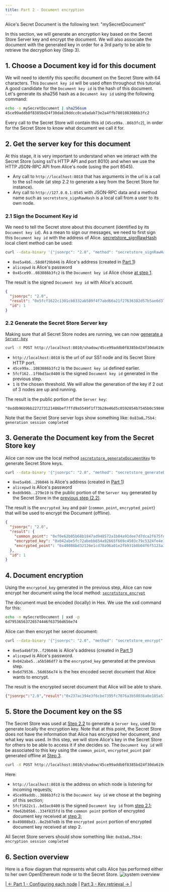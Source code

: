 ```yaml
---
title: Part 2 - Document encryption
---
```



Alice's Secret Document is the following text: "mySecretDocument"

In this section, we will generate an encryption key based on the Secret Store  Server key and encrypt the document. We will also associate the document with the generated key in order for a 3rd party to be able to retrieve the decryption key (Step 3). 

## 1. Choose a Document key id for this document

We will need to identify this specific document on the Secret Store with 64 characters. This `Document key id` will be used often throughout this tutorial. A good candidate for the `Document key id` is the hash of this document. Let's generate its sha256 hash as a `Document key id` using the following command:
```bash 
echo -n mySecretDocument | sha256sum
45ce99addb0f8385bd24f30da619ddcc0cadadab73e2a4ffb7801083086b3fc2
```

Every call to the Secret Store will contain this id (`45ce99a..86b3fc2`), in order for the Secret Store to know what document we call it for.

## 2. Get the server key for this document

At this stage, it is very important to understand when we interact with the Secret Store (using ss1's HTTP API and port 8010) and when we use the HTTP JSON-RPC API from Alice's node (using the port 8545).
- Any call to `http://localhost:8010` that has arguments in the url is a call to the ss1 node (at step 2.2 to generate a key from the Secret Store for instance).
- Any call to `http://127.0.0.1:8545` with JSON-RPC data and a method name such as `secretstore_signRawHash` is a local call from a user to its own node.

### 2.1 Sign the Document Key id

We need to tell the Secret store about this document (identified by its `Document key id`). As a mean to sign our messages, we need to first sign this `Document key id` with the address of Alice.
[secretstore_signRawHash](JSONRPC-secretstore-module#secretstore_signrawhash00a329c0648769A73afAc7F9381E08FB43dBEA72) local client method can be used:  
```bash
curl --data-binary '{"jsonrpc": "2.0", "method": "secretstore_signRawHash", "params": ["0xe5a4b6f39b4c3e7203ca8caeecbad58d8f29b046", "alicepwd", "0x45ce99addb0f8385bd24f30da619ddcc0cadadab73e2a4ffb7801083086b3fc2"], "id":1 }' -H 'content-type: application/json' http://127.0.0.1:8545/
```
- `0xe5a4b6..58d8f29b046` is Alice's address (created in [Part 1](Secret-Store-Tutorial-1))
- `alicepwd` is Alice's password
- `0x45ce99..083086b3fc2` is the `Document key id` Alice chose [at step 1](#1-chose-a-document-key-id-for-this-document).

The result is the signed `Document key id` with Alice's account.
```json
{
  "jsonrpc": "2.0",
  "result": "0x5fcf1622c1301cb8332ab589f4f7abd66a21f27636382d57b5ae6d376bab010a2e47c4ad027c96e8e41660d29292c2844454f212b36a7834b64be71f9bd3ac0400",
  "id": 1
}
```

### 2.2 Generate the Secret Store Server key 

Making sure that all Secret Store nodes are running, we can now [generate a `Server-key`](Secret-Store#server-key-generation-session)

```bash
curl -X POST http://localhost:8010/shadow/45ce99addb0f8385bd24f30da619ddcc0cadadab73e2a4ffb7801083086b3fc2/5fcf1622c1301cb8332ab589f4f7abd66a21f27636382d57b5ae6d376bab010a2e47c4ad027c96e8e41660d29292c2844454f212b36a7834b64be71f9bd3ac0400/1
```
- `http://localhost:8010` is the url of our SS1 node and its Secret Store HTTP port.
- `45ce99a..1083086b3fc2` is the `Document key id` defined earlier.
- `5fcf162..1f9bd3ac0400` is the signed `Document key id` generated in the previous step.
- `1` is the chosen threshold. We will allow the generation of the key if 2 out of 3 nodes are up and running.

The result is the public portion of the `Server key`:
```
"0xddb96b9bb227273121486bef7ffd9a5549f1f73b28e46d5c0592854b7545b0c59846eecd84e7180dec60fe673168d5e789eda21438030eee56dbaaa5b2279e10"
```

Note that the Secret Store server logs show something like:
`0x83a0…75b4: generation session completed`

## 3. Generate the Document key from the Secret Store key 
Alice can now use the local method [`secretstore_generateDocumentKey`](JSONRPC-secretstore-module#secretstore_generatedocumentkey) to generate Secret Store keys.

```bash
curl --data-binary '{"jsonrpc": "2.0", "method": "secretstore_generateDocumentKey", "params": ["0xe5a4b6f39b4c3e7203ca8caeecbad58d8f29b046", "alicepwd","0xddb96b9bb227273121486bef7ffd9a5549f1f73b28e46d5c0592854b7545b0c59846eecd84e7180dec60fe673168d5e789eda21438030eee56dbaaa5b2279e10"], "id":1 }' -H 'content-type: application/json' http://127.0.0.1:8545/
```
- `0xe5a4b6..29b046` is Alice's address (created in [Part 1](Secret-Store-Tutorial-1))
- `alicepwd` is Alice's password
- `0xddb96b..279e10` is the public portion of the `Server key` generated by the Secret Store in the [previous step (2.2)](#22-generate-the-secret-store-key).

The result is the `encrypted_key` and pair (`common_point`,  `encrypted_point`) that will be used to encrypt the Document (offline).
```json
{
  "jsonrpc": "2.0",
  "result": {
    "common_point": "0xf0e62b05b68b1847ad948572a1b04a91dee7d7dca2f675fd00c136eb706d491604e0322bb954620dc9145c54729e7b484c0b17a7bda64a1d2392007334f835fd",
    "encrypted_key": "0x042abe5fc72abebb654a92665f669c4503c79c5324fe4e143bf6c5ca3c738352bbc9e5d48e10f55651df8f77af1a4670278c5fc16574b08f3fff0dc8e5e35ab6b305f56d3ba6b8a9b92a8229578f350ac9a180a1eea25367ca0f6feb74dbf2dc5a69e895c99210d7d608320b76a8f736014783babeb405a8aeedb7536a130bc861d74364a388f95d91a48871427932dce5784e9c817971dcca5ad88cb222a3d4dc804f6efdd0193fa1e331382a5b586df7",
    "encrypted_point": "0x49808bd32126e1cd78a96a01e2fb931b0b04f6f5123a3f2fd42e20eaa1aac83a157f7ad4be57518137d51d05a47341bd04b6f873dcd00ac533e783f8e2b87e8b"
  },
  "id": 1
}
```

## 4. Document encryption
Using the  `encrypted_key`  generated in the previous step, Alice can now encrypt her document using the local method: [`secretstore_encrypt`](JSONRPC-secretstore-module#secretstore_encrypt)

The document must be encoded (locally) in Hex. We use the xxd command for this:
```bash
echo -n mySecretDocument | xxd -p
6d79536563726574446f63756d656e74
```
Alice can then encrypt her secret document:
```bash
curl --data-binary '{"jsonrpc": "2.0", "method": "secretstore_encrypt", "params": ["0xe5a4b6f39b4c3e7203ca8caeecbad58d8f29b046", "alicepwd", "0x042abe5fc72abebb654a92665f669c4503c79c5324fe4e143bf6c5ca3c738352bbc9e5d48e10f55651df8f77af1a4670278c5fc16574b08f3fff0dc8e5e35ab6b305f56d3ba6b8a9b92a8229578f350ac9a180a1eea25367ca0f6feb74dbf2dc5a69e895c99210d7d608320b76a8f736014783babeb405a8aeedb7536a130bc861d74364a388f95d91a48871427932dce5784e9c817971dcca5ad88cb222a3d4dc804f6efdd0193fa1e331382a5b586df7", "0x6d79536563726574446f63756d656e74"], "id":1 }' -H 'content-type: application/json' http://127.0.0.1:8545/
```
- `0xe5a4b6f39..f29b046` is Alice's address (created in [Part 1](Secret-Store-Tutorial-1))
- `alicepwd` is Alice's password.
- `0x042abe5..a5b586df7` is the `encrypted_key` generated at the previous step.
- `0x6d79536..56d656e74` is the hex encoded secret document that Alice wants to encrypt.


The result is the encrypted secret document that Alice will be able to share.
```json
{"jsonrpc":"2.0","result":"0x237ac394e3f6cbe7395fc7076a3b58036a0e185a519e41b35a87ba73679cc1bb","id":1}
```


## 5. Store the Document key on the SS

The Secret Store was used at [Step 2.2](#22-generate-the-secret-store-key) to generate a `Server key`, used to generate locally the encryption key. Note that at this point, the Secret Store does not have the information that Alice has encrypted her document, and what key was used. In this step, we will store Alice's key in the Secret Store for others to be able to access it if she decides so.
The  `Document key id`  will be associated to this key using the `common_point`,  `encrypted_point` pair generated offline at [Step 3](#3-generate-the-document-key-from-the-secret-store-key).

```bash
curl -X POST http://localhost:8010/shadow/45ce99addb0f8385bd24f30da619ddcc0cadadab73e2a4ffb7801083086b3fc2/5fcf1622c1301cb8332ab589f4f7abd66a21f27636382d57b5ae6d376bab010a2e47c4ad027c96e8e41660d29292c2844454f212b36a7834b64be71f9bd3ac0400/f0e62b05b68b1847ad948572a1b04a91dee7d7dca2f675fd00c136eb706d491604e0322bb954620dc9145c54729e7b484c0b17a7bda64a1d2392007334f835fd/49808bd32126e1cd78a96a01e2fb931b0b04f6f5123a3f2fd42e20eaa1aac83a157f7ad4be57518137d51d05a47341bd04b6f873dcd00ac533e783f8e2b87e8b
```

Here:

-   `http://localhost:8010` is the address on which node is listening for incoming requests;
-   `45ce99addb..3086b3fc2` is the `Document key id` we chose at the begining of this section;
-   `5fcf1622c1..bd3ac0400` is the signed `Document key id` from [step 2.1](#21-sign-the-document-key-id);
-   `f0e62b05b6..334f835fd` is the `common point` portion of encrypted document key received at [step 3](#3-generate-the-document-key-from-the-secret-store-key);
-   `0x49808bd3..8e2b87e8b` is the `encrypted point` portion of encrypted document key received at step 2.

All Secret Store servers should show something like:
`0x83a0…75b4: encryption session completed`

## 6. Section overview

Here is a flow diagram that represents what calls Alice has performed either to her own OpenEthereum node or to the Secret Store.
![system overview](images/ss-overview-2.jpg)


|[ ← Part 1 - Configuring each node](Secret-Store-Tutorial-1) | [ Part 3 - Key retrieval → ](Secret-Store-Tutorial-3)|

